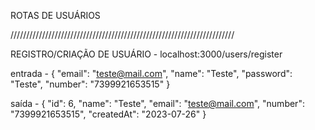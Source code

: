 ROTAS DE USUÁRIOS 


///////////////////////////////////////////////////////////////////////

REGISTRO/CRIAÇÃO DE USUÁRIO - localhost:3000/users/register

entrada - 
{
	"email": "teste@mail.com",
	"name": "Teste", 
	"password": "Teste",
	"number": "7399921653515"
}

saída - 
{
	"id": 6,
	"name": "Teste",
	"email": "teste@mail.com",
	"number": "7399921653515",
	"createdAt": "2023-07-26"
}
